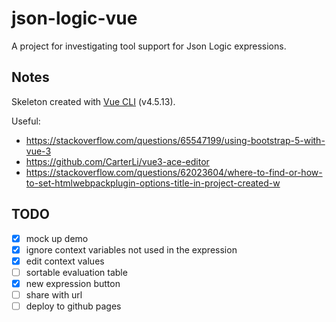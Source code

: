 # json-logic-vue

A project for investigating tool support for Json Logic expressions.

## Notes

Skeleton created with [Vue CLI](https://cli.vuejs.org/) (v4.5.13).

Useful:

* https://stackoverflow.com/questions/65547199/using-bootstrap-5-with-vue-3
* https://github.com/CarterLi/vue3-ace-editor
* https://stackoverflow.com/questions/62023604/where-to-find-or-how-to-set-htmlwebpackplugin-options-title-in-project-created-w

## TODO

- [x] mock up demo
- [x] ignore context variables not used in the expression
- [x] edit context values
- [ ] sortable evaluation table
- [x] new expression button
- [ ] share with url
- [ ] deploy to github pages
